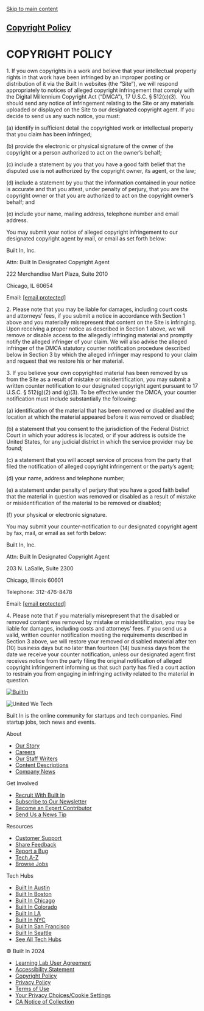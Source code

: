 [Skip to main content](#main-content)

[Copyright Policy](https://builtin.com/copyright-policy)
--------------------------------------------------------

COPYRIGHT POLICY
================

1\. If you own copyrights in a work and believe that your intellectual property rights in that work have been infringed by an improper posting or distribution of it via the Built In websites (the “Site”), we will respond appropriately to notices of alleged copyright infringement that comply with the Digital Millennium Copyright Act (“DMCA”), 17 U.S.C. § 512(c)(3).  You should send any notice of infringement relating to the Site or any materials uploaded or displayed on the Site to our designated copyright agent. If you decide to send us any such notice, you must:

(a) identify in sufficient detail the copyrighted work or intellectual property that you claim has been infringed;

(b) provide the electronic or physical signature of the owner of the copyright or a person authorized to act on the owner’s behalf;

(c) include a statement by you that you have a good faith belief that the disputed use is not authorized by the copyright owner, its agent, or the law;

(d) include a statement by you that the information contained in your notice is accurate and that you attest, under penalty of perjury, that you are the copyright owner or that you are authorized to act on the copyright owner’s behalf; and

(e) include your name, mailing address, telephone number and email address.

You may submit your notice of alleged copyright infringement to our designated copyright agent by mail, or email as set forth below:

Built In, Inc.

Attn: Built In Designated Copyright Agent

222 Merchandise Mart Plaza, Suite 2010

Chicago, IL 60654 

Email: [\[email protected\]](https://builtin.com/cdn-cgi/l/email-protection)

2\. Please note that you may be liable for damages, including court costs and attorneys’ fees, if you submit a notice in accordance with Section 1 above and you materially misrepresent that content on the Site is infringing. Upon receiving a proper notice as described in Section 1 above, we will remove or disable access to the allegedly infringing material and promptly notify the alleged infringer of your claim. We will also advise the alleged infringer of the DMCA statutory counter notification procedure described below in Section 3 by which the alleged infringer may respond to your claim and request that we restore his or her material.

3\. If you believe your own copyrighted material has been removed by us from the Site as a result of mistake or misidentification, you may submit a written counter notification to our designated copyright agent pursuant to 17 U.S.C. § 512(g)(2) and (g)(3). To be effective under the DMCA, your counter notification must include substantially the following:

(a) identification of the material that has been removed or disabled and the location at which the material appeared before it was removed or disabled;

(b) a statement that you consent to the jurisdiction of the Federal District Court in which your address is located, or if your address is outside the United States, for any judicial district in which the service provider may be found;

(c) a statement that you will accept service of process from the party that filed the notification of alleged copyright infringement or the party’s agent;

(d) your name, address and telephone number;

(e) a statement under penalty of perjury that you have a good faith belief that the material in question was removed or disabled as a result of mistake or misidentification of the material to be removed or disabled;

(f) your physical or electronic signature.

You may submit your counter-notification to our designated copyright agent by fax, mail, or email as set forth below:

Built In, Inc.

Attn: Built In Designated Copyright Agent

203 N. LaSalle, Suite 2300

Chicago, Illinois 60601

Telephone: 312-476-8478

Email: [\[email protected\]](https://builtin.com/cdn-cgi/l/email-protection)

4\. Please note that if you materially misrepresent that the disabled or removed content was removed by mistake or misidentification, you may be liable for damages, including costs and attorneys’ fees. If you send us a valid, written counter notification meeting the requirements described in Section 3 above, we will restore your removed or disabled material after ten (10) business days but no later than fourteen (14) business days from the date we receive your counter notification, unless our designated agent first receives notice from the party filing the original notification of alleged copyright infringement informing us that such party has filed a court action to restrain you from engaging in infringing activity related to the material in question.

[![BuiltIn](https://cdn.builtin.com/profiles/builtin/themes/bix/assets/builtin-logo.svg)](https://builtin.com/home)

![United We Tech](https://cdn.builtin.com/profiles/builtin/themes/bix/assets/icons/icons/united-we-tech.svg)

Built In is the online community for startups and tech companies. Find startup jobs, tech news and events.

[](https://facebook.com/builtinhq)[](https://twitter.com/builtin)[](https://www.instagram.com/builtin)[](https://www.linkedin.com/company/3763094)

About

* [Our Story](https://builtin.com/our-story)
* [Careers](https://employers.builtin.com/careers/)
* [Our Staff Writers](https://builtin.com/our-staff)
* [Content Descriptions](https://builtin.com/content-descriptions)
* [Company News](https://employers.builtin.com/newsroom/)

Get Involved

* [Recruit With Built In](https://employers.builtin.com/membership?utm_medium=BIReferral&utm_source=foremployers)
* [Subscribe to Our Newsletter](https://builtin.com/newsletter)
* [Become an Expert Contributor](https://builtin.com/expert-contributors)
* [Send Us a News Tip](https://builtin.com/send-us-tip)

Resources

* [Customer Support](https://knowledgebase.builtin.com/s/)
* [Share Feedback](https://form.jotform.com/223044927257054)
* [Report a Bug](https://knowledgebase.builtin.com/s/contactsupport)
* [Tech A-Z](https://builtin.com/tech-dictionary)
* [Browse Jobs](https://builtin.com/browse-jobs)

Tech Hubs

* [Built In Austin](https://www.builtinaustin.com/)
* [Built In Boston](https://www.builtinboston.com/)
* [Built In Chicago](https://www.builtinchicago.org/)
* [Built In Colorado](https://www.builtincolorado.com/)
* [Built In LA](https://www.builtinla.com/)
* [Built In NYC](https://www.builtinnyc.com/)
* [Built In San Francisco](https://www.builtinsf.com/)
* [Built In Seattle](https://www.builtinseattle.com/)
* [See All Tech Hubs](https://builtin.com/tech-hubs)

© Built In 2024

* [Learning Lab User Agreement](https://builtin.com/learning-lab-user-agreement)
* [Accessibility Statement](https://builtin.com/accessibility-statement)
* [Copyright Policy](https://builtin.com/copyright-policy)
* [Privacy Policy](https://builtin.com/privacy-policy)
* [Terms of Use](https://builtin.com/community-terms-of-use)
* [Your Privacy Choices/Cookie Settings](https://builtin.com/california-do-not-sell-my-information)
* [CA Notice of Collection](https://builtin.com/ca-notice-collection)